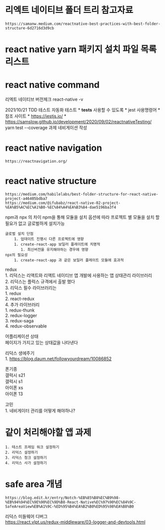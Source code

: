 # 리엑트 네이티브 폴더 트리 참고자료
    https://samanw.medium.com/reactnative-best-practices-with-best-folder-structure-6d2716d3d9cb

# react native yarn 패키지 설치 파일 목록 리스트

# react native command
리엑트 네이티브 버전체크
    react-native -v


2021/10/21 TDD 테스트 자동화 테스트
    * __tests__ 사용할 수 있도록
    * jest 사용명령어
    * 참조 사이트
    * https://jestjs.io/
    * https://samslow.github.io/development/2020/09/02/reactnativeTesting/
        yarn test --coverage
과제
    네비게이션 작성

# react native navigation
    https://reactnavigation.org/
# react native structure
    https://medium.com/habilelabs/best-folder-structure-for-react-native-project-a46405bdba7
    https://medium.com/@ifubabz/react-native-02-project-%EA%B5%AC%EC%A1%B0-%EC%84%A4%EA%B3%84-dae5196ba3f4

npm과 npx 의 차이
    npm을 통해 모듈을 설치
    옵션에 따라 프로젝트 별 모듈을 설치 할 필요가 없고 글로벌하게 설치가능

    글로벌 설치 단점
        1. 업데이트 진행시 다른 프로젝트에 영향
        1. create-react-app 보일러 플레이트에 치명적
           1. 최신버전을 유지해야하는 경우에 영향
    npx의 필요성
        1. create-react-app 과 같은 보일러 플레이트 모듈에 효과적

redux  
    1. 리덕스는 리액트와 리액트 네이티브 앱 개발에 사용하는 앱 상태관리 라이브러리  
    2. 리덕스는 플럭스 규격에서 출발 했다  
    3. 리덕스 필수 라이브러리는  
       1. redux  
       2. react-redux  
    4. 추가 라이브러리  
       1. redux-thunk  
       2. redux-logger  
       3. redux-saga  
       4. redux-observable  

어플리케이션 상태  
    페이지가 가지고 있는 상태값을 나타낸다  

리덕스 생에주기  
    1. https://blog.daum.net/followyourdream/10086852  

폰기종  
    갤럭시 s21  
    갤럭시 s1  
    아이폰 xs  
    아이폰 13  

고민  
    1. 네비게이터 관리를 어떻게 해야하나?  

# 같이 처리해야할 앱 과제
    1. 테스트 프레임 워크 설정하기  
    2. 리덕스 설정하기  
    3. 리덕스 청크 설정하기  
    4. 리덕스 사가 설정하기  

# safe area 개념  
    https://blog.edit.kr/entry/Notch-%EB%85%B8%EC%B9%98-%EB%94%94%EC%9E%90%EC%9D%B8-React-Native%EC%97%90%EC%84%9C-SafeAreaView%EB%A1%9C-%ED%95%B4%EA%B2%B0%ED%95%98%EA%B8%B0  

리덕스 미들웨어 디버그  
    https://react.vlpt.us/redux-middleware/03-logger-and-devtools.html  
